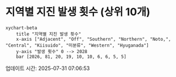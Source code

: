 # 지역별 지진 발생 횟수 (상위 10개)

```mermaid
xychart-beta
    title "지역별 지진 발생 횟수"
    x-axis ["Adjacent", "Off", "Southern", "Northern", "Noto,", "Central", "Kiisuido", "미분류", "Western", "Hyuganada"]
    y-axis "발생 횟수" 0 --> 2028
    bar [2026, 81, 20, 19, 10, 10, 6, 6, 5, 5]
```

업데이트 시간: 2025-07-31 07:06:53
